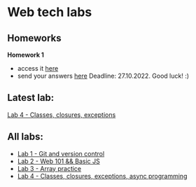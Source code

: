 # Web tech labs

## Homeworks
**Homework 1** 
- access it [here](https://github.com/ioanaandreeab/webtech_labs_2022/tree/main/homework-1)
- send your answers [here](https://forms.gle/PPt8FRFWfwoZWkCm7)
Deadline: 27.10.2022. Good luck! :)

## Latest lab:
[Lab 4 - Classes, closures, exceptions](https://github.com/ioanaandreeab/webtech_labs_2022/tree/main/lab4)

## All labs:
- [Lab 1 - Git and version control](https://github.com/ioanaandreeab/webtech_labs_2022/tree/main/lab1)
- [Lab 2 - Web 101 && Basic JS](https://github.com/ioanaandreeab/webtech_labs_2022/tree/main/lab2)
- [Lab 3 - Array practice](https://github.com/ioanaandreeab/webtech_labs_2022/tree/main/lab3)
- [Lab 4 - Classes, closures, exceptions, async programming](https://github.com/ioanaandreeab/webtech_labs_2022/tree/main/lab4)
